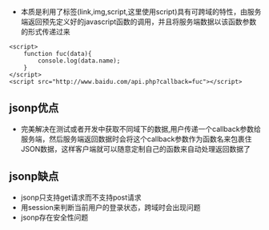 

<ul>
<li>本质是利用了标签(link,img,script,这里使用script)具有可跨域的特性，由服务端返回预先定义好的javascript函数的调用，并且将服务端数据以该函数参数的形式传递过来</li>
</ul>
<pre><code>&lt;script&gt;
    function fuc(data){
        console.log(data.name);
    }
&lt;/script&gt;
&lt;script src="http://www.baidu.com/api.php?callback=fuc"&gt;&lt;/script&gt;
</code></pre>
<h2 id="jsonp优点">jsonp优点</h2>
<ul>
<li>完美解决在测试或者开发中获取不同域下的数据,用户传递一个callback参数给服务端，然后服务端返回数据时会将这个callback参数作为函数名来包裹住JSON数据，这样客户端就可以随意定制自己的函数来自动处理返回数据了</li>
</ul>
<h2 id="jsonp缺点">jsonp缺点</h2>
<ul>
<li>jsonp只支持get请求而不支持post请求</li>
<li>用session来判断当前用户的登录状态，跨域时会出现问题</li>
<li>jsonp存在安全性问题</li>
</ul>

<!--stackedit_data:
eyJoaXN0b3J5IjpbMTk5ODcwMDcyMl19
-->